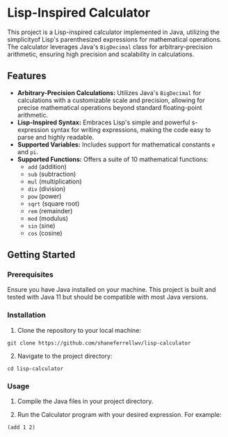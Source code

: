 # Lisp-Inspired Calculator

This project is a Lisp-inspired calculator implemented in Java, utilizing the simplicityof Lisp's parenthesized expressions for mathematical operations. The calculator leverages Java's `BigDecimal` class for arbitrary-precision arithmetic, ensuring high precision and scalability in calculations.

## Features

- **Arbitrary-Precision Calculations:** Utilizes Java's `BigDecimal` for calculations with a customizable scale and precision, allowing for precise mathematical operations beyond standard floating-point arithmetic.
- **Lisp-Inspired Syntax:** Embraces Lisp's simple and powerful s-expression syntax for writing expressions, making the code easy to parse and highly readable.
- **Supported Variables:** Includes support for mathematical constants `e` and `pi`.
- **Supported Functions:** Offers a suite of 10 mathematical functions:
  - `add` (addition)
  - `sub` (subtraction)
  - `mul` (multiplication)
  - `div` (division)
  - `pow` (power)
  - `sqrt` (square root)
  - `rem` (remainder)
  - `mod` (modulus)
  - `sin` (sine)
  - `cos` (cosine)

## Getting Started

### Prerequisites

Ensure you have Java installed on your machine. This project is built and tested with Java 11 but should be compatible with most Java versions.

### Installation

1. Clone the repository to your local machine:

```
git clone https://github.com/shaneferrellwv/lisp-calculator
```
2. Navigate to the project directory:

```
cd lisp-calculator
```


### Usage

1. Compile the Java files in your project directory. 

2. Run the Calculator program with your desired expression. For example:

```
(add 1 2)
```

